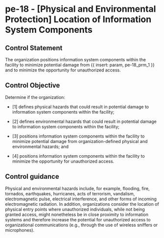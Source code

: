 # pe-18 - \[Physical and Environmental Protection\] Location of Information System Components

## Control Statement

The organization positions information system components within the facility to minimize potential damage from {{ insert: param, pe-18_prm_1 }} and to minimize the opportunity for unauthorized access.

## Control Objective

Determine if the organization:

- \[1\] defines physical hazards that could result in potential damage to information system components within the facility;

- \[2\] defines environmental hazards that could result in potential damage to information system components within the facility;

- \[3\] positions information system components within the facility to minimize potential damage from organization-defined physical and environmental hazards; and

- \[4\] positions information system components within the facility to minimize the opportunity for unauthorized access.

## Control guidance

Physical and environmental hazards include, for example, flooding, fire, tornados, earthquakes, hurricanes, acts of terrorism, vandalism, electromagnetic pulse, electrical interference, and other forms of incoming electromagnetic radiation. In addition, organizations consider the location of physical entry points where unauthorized individuals, while not being granted access, might nonetheless be in close proximity to information systems and therefore increase the potential for unauthorized access to organizational communications (e.g., through the use of wireless sniffers or microphones).
